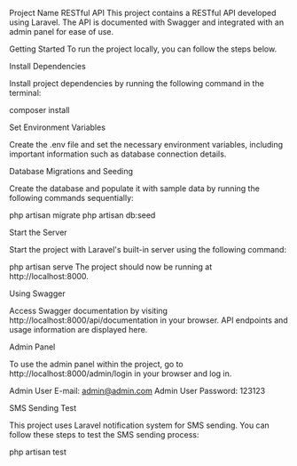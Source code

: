Project Name RESTful API
This project contains a RESTful API developed using Laravel. The API is documented with Swagger and integrated with an admin panel for ease of use.

Getting Started
To run the project locally, you can follow the steps below.

Install Dependencies

Install project dependencies by running the following command in the terminal:

composer install

Set Environment Variables

Create the .env file and set the necessary environment variables, including important information such as database connection details.

Database Migrations and Seeding

Create the database and populate it with sample data by running the following commands sequentially:
 
php artisan migrate
php artisan db:seed
  
Start the Server

Start the project with Laravel's built-in server using the following command:
 
php artisan serve
The project should now be running at http://localhost:8000.

Using Swagger

Access Swagger documentation by visiting http://localhost:8000/api/documentation in your browser. API endpoints and usage information are displayed here.

Admin Panel

To use the admin panel within the project, go to http://localhost:8000/admin/login in your browser and log in.

Admin User E-mail: admin@admin.com
Admin User Password: 123123

SMS Sending Test

This project uses Laravel notification system for SMS sending. You can follow these steps to test the SMS sending process:
 
php artisan test

 